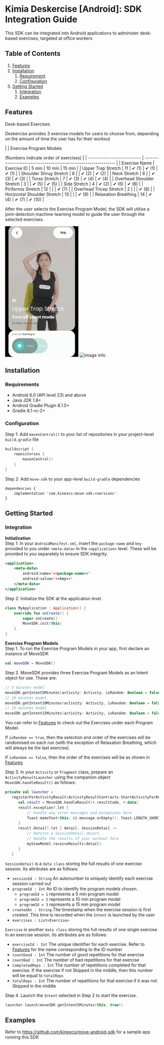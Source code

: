 # Kimia Deskercise [Android]: SDK Integration Guide
This SDK can be integrated into Android applications to administer desk-based exercises, targeted at office workers



## Table of Contents
1. [Features](#Features) 
2. [Installation](#Installation)  
    1. [Requirement](#Requirements)  
    2. [Configuration](#Configuration)  
3. [Getting Started](#getting-started)
    1. [Integration](#integration)
    2. [Examples](#examples)


## Features
Desk-based Exercises

Deskercise provides 3 exercise models for users to choose from, depending on the amount of time the user has for their workout

|                             | Exercise Program Models 

(Numbers indicate order of exercises) |
| --------------------------- | --------------------------------------------------------------- |
| Exercise Name               | Exercise ID                                                     | 5 min | 10 min | 15 min |
| Upper Trap Stretch          | 11                                                              | ✔ (1) | ✔ (1) | ✔ (1) |
| Shoulder Shrug Stretch      | 8                                                               |  | ✔ (2) | ✔ (2) |
| Neck Stretch                | 6                                                               |  | ✔ (3) | ✔ (3) |
| Torso Stretch               | 7                                                               | ✔ (3) | ✔ (4) | ✔ (4) |
| Overhead Shoulder Stretch   | 3                                                               |  | ✔ (5) | ✔ (5) |
| Side Stretch                | 4                                                               | ✔ (2) | ✔ (6) | ✔ (6) |
| Piriformis Stretch          | 12                                                              |  |  | ✔ (7) |
| Overhead Tricep Stretch     | 2                                                               |  |  | ✔ (8) |
| Horizontal Shoulder Stretch | 13                                                              |  |  | ✔ (9) |
| Relaxation Breathing        | 14                                                              | ✔ (4) | ✔ (7) | ✔ (10) |

After the user selects the Exercise Program Model, the SDK will utilise a joint-detection machine-learning model to guide the user through the selected exercises.

![image info](assets/gif1.gif)
![image info](assets/gif2.gif)

## Installation

### Requirements
- Android 6.0 (API level 23) and above
- Java JDK 1.8+
- Android Gradle Plugin 8.1.0+
- Gradle 8.1-rc-2+

### Configuration
Step 1: Add `mavenCentral()` to your list of repositories in your project-level `build.gradle` file

```kotlin
buildscript {
    repositories {
        mavenCentral()
    }
}
```

Step 2: Add `move-sdk` to your app-level `build-gradle` dependencies

```
dependencies {
    implementation 'com.kinexcs:move-sdk:<version>'
}
```

## Getting Started

### Integration

**Initialization**<br>
Step 1: In your `AndroidManifest.xml`, insert the `package-name` and `key` provided to you under `<meta-data>` in the `<application>` level. These will be provided to you separately to ensure SDK integrity.

```xml
<application>
    <meta-data>
        android:name='<<package-name>>'
        android:value='<<key>>'
    </meta-data>
</application>
```

Step 2: Initialize the SDK at the application level.

```kotlin
class MyApplication : Application() {
    override fun onCreate() {
        super.onCreate()
        MoveSDK.init(this)
    }
}
```

**Exercise Program Models**<br>
Step 1. To run the Exercise Program Models in your app, first declare an instance of MoveSDK

```kotlin
val moveSDK = MoveSDK()
```

Step 2. MoveSDK provides three Exercise Program Models as an Intent object for use. These are:

```kotlin
// 5 minutes model
moveSDK.getIntent5Minutes(activity: Activity, isRandom: Boolean = false)
// 10 minutes model
moveSDK.getIntent10Minutes(activity: Activity, isRandom: Boolean = false)
// 15 minutes model
moveSDK.getIntent15Minutes(activity: Activity, isRandom: Boolean = false)
```

You can refer to [Features](#features) to check out the Exercises under each Program Model.

If `isRandom == true`, then the selection and order of the exercises will be randomised on each run (with the exception of Relaxation Breathing, which will always be the last exercise).

If `isRandom == false`, then the order of the exercises will be as shown in [Features](#features)

Step 3. In your `Activity` or `Fragment` class, prepare an `ActivityResultLauncher` using the companion object `MoveSDK.handleResult()` as follows:

```kotlin
private val launcher =
   registerForActivityResult(ActivityResultContracts.StartActivityForResult()) { r ->
      val result = MoveSDK.handleResult(r.resultCode, r.data)
      result.exception?.let {
          // handle any error messages and exceptions here
          Toast.makeText(this, it.message.orEmpty(), Toast.LENGTH_SHORT).show()
      }
      result.detail?.let { detail: SessionDetail ->
          // Returns a SessionDetail object
          // Handle the results of your workout here
          myViewModel.receiveResults(detail)
      }
   }
```

`SessionDetail` is a `data class` storing the full results of one exercise session. Its attributes are as follows:
- `sessionId : String` An autonumber to uniquely identify each exercise session carried out
- `programId : Int` An ID to identify the program models chosen. 
  - `programId = 1` represents a 5 min program model
  - `programId = 2` represents a 10 min program model
  - `programId = 3` represents a 15 min program model
- `createdAt : String` The timestamp when the exercise session is first created. This time is recorded when the `Intent` is launched by the user
- `exercises : List<Exercise>`

`Exercise` is another `data class` storing the full results of one single exercise in an exercise session. Its attributes are as follows:
- `exerciseId : Int` The unique identifier for each exercise. Refer to [Features](#features) for the name corresponding to the ID number
- `countGood : Int` The number of good repetitions for that exercise
- `countBad : Int` The number of bad repetitions for that exercise
- `completedReps : Int` The number of repetitions completed for that exercise. If the exercise if not Skipped in the middle, then this number will be equal to `totalReps`
- `totalReps : Int` The number of repetitions for that exercise if it was not Skipped in the middle

Step 4. Launch the `Intent` selected in Step 2 to start the exercise.

```kotlin
launcher.launch(moveSDK.getIntent5Minutes(this, true))
```

## Examples
Refer to https://github.com/kinexcs/move-android-sdk for a sample app running this SDK